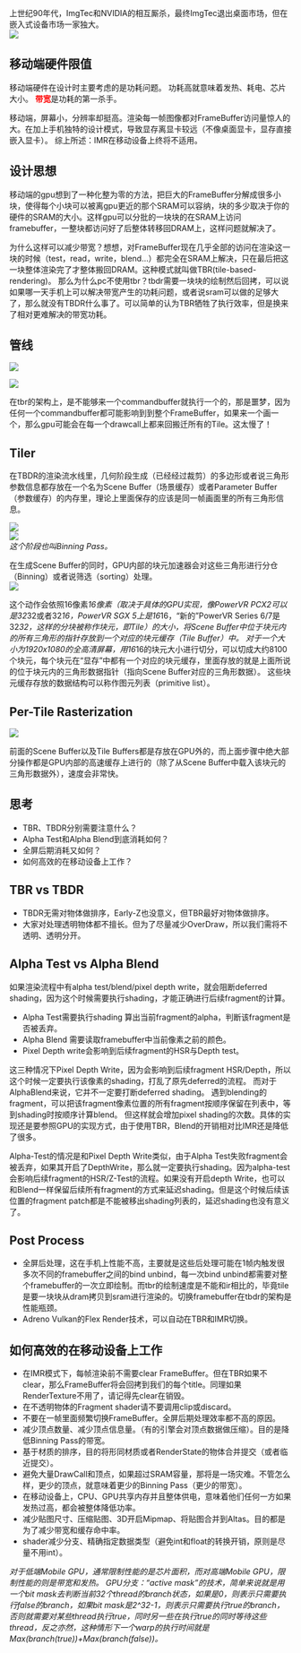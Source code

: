 上世纪90年代，ImgTec和NVIDIA的相互厮杀，最终ImgTec退出桌面市场，但在嵌入式设备市场一家独大。  
![](https://github.com/506638093/Tutorial/blob/master/Rendering/Textures/attach_1654241b8b492071.png)  

## 移动端硬件限值
移动端硬件在设计时主要考虑的是功耗问题。
功耗高就意味着发热、耗电、芯片大小。
<font color=#FF0000>**带宽**</font>是功耗的第一杀手。

移动端，屏幕小，分辨率却挺高。渲染每一帧图像都对FrameBuffer访问量惊人的大。在加上手机独特的设计模式，导致显存离显卡较远（不像桌面显卡，显存直接嵌入显卡）。
综上所述：IMR在移动设备上终将不适用。

## 设计思想

移动端的gpu想到了一种化整为零的方法，把巨大的FrameBuffer分解成很多小块，使得每个小块可以被离gpu更近的那个SRAM可以容纳，块的多少取决于你的硬件的SRAM的大小。这样gpu可以分批的一块块的在SRAM上访问framebuffer，一整块都访问好了后整体转移回DRAM上，这样问题就解决了。

为什么这样可以减少带宽？想想，对FrameBuffer现在几乎全部的访问在渲染这一块的时候（test，read，write，blend…）都完全在SRAM上解决，只在最后把这一块整体渲染完了才整体搬回DRAM。这种模式就叫做TBR(tile-based-rendering)。
那么为什么pc不使用tbr？tbdr需要一块块的绘制然后回拷，可以说如果哪一天手机上可以解决带宽产生的功耗问题，或者说sram可以做的足够大了，那么就没有TBDR什么事了。可以简单的认为TBR牺牲了执行效率，但是换来了相对更难解决的带宽功耗。

## 管线
![](https://github.com/506638093/Tutorial/blob/master/Rendering/Textures/attach_1654244206c6b338.png)  

![](https://github.com/506638093/Tutorial/blob/master/Rendering/Textures/attach_1654244787188dcb.png)  

在tbr的架构上，是不能够来一个commandbuffer就执行一个的，那是噩梦，因为任何一个commandbuffer都可能影响到到整个FrameBuffer，如果来一个画一个，那么gpu可能会在每一个drawcall上都来回搬迁所有的Tile。这太慢了！

## Tiler
在TBDR的渲染流水线里，几何阶段生成（已经经过裁剪）的多边形或者说三角形参数信息都存放在一个名为Scene Buffer（场景缓存）或者Parameter Buffer（参数缓存）的内存里，理论上里面保存的应该是同一帧画面里的所有三角形信息。  

![](https://github.com/506638093/Tutorial/blob/master/Rendering/Textures/attach_1654245af02fd59d.jpg)  
![](https://github.com/506638093/Tutorial/blob/master/Rendering/Textures/attach_1654245d4f2b0edc.jpg)  
*这个阶段也叫Binning Pass。*

在生成Scene Buffer的同时，GPU内部的块元加速器会对这些三角形进行分仓（Binning）或者说筛选（sorting）处理。  
![](https://github.com/506638093/Tutorial/blob/master/Rendering/Textures2/attach_16542473f58fc4a1.png)  

这个动作会依照16像素*16像素（取决于具体的GPU实现，像PowerVR PCX2可以是32*32或者32*16，PowerVR SGX 5上是16*16，“新的”PowerVR Series 6/7是32*32，这样的分块被称作块元，即Tile）的大小，将Scene Buffer中位于块元内的所有三角形的指针存放到一个对应的块元缓存（Tile Buffer）中。
对于一个大小为1920x1080的全高清屏幕，用16*16的块元大小进行切分，可以切成大约8100个块元，每个块元在“显存”中都有一个对应的块元缓存，里面存放的就是上面所说的位于块元内的三角形数据指针（指向Scene Buffer对应的三角形数据）。
这些块元缓存存放的数据结构可以称作图元列表（primitive list）。

## Per-Tile Rasterization
![](https://github.com/506638093/Tutorial/blob/master/Rendering/Textures/attach_1654247d55353844.jpg)  

前面的Scene Buffer以及Tile Buffers都是存放在GPU外的，而上面步骤中绝大部分操作都是GPU内部的高速缓存上进行的（除了从Scene Buffer中载入该块元的三角形数据外），速度会非常快。

## 思考
- TBR、TBDR分别需要注意什么？
- Alpha Test和Alpha Blend到底消耗如何？
- 全屏后期消耗又如何？
- 如何高效的在移动设备上工作？

## TBR vs TBDR
- TBDR无需对物体做排序，Early-Z也没意义，但TBR最好对物体做排序。
- 大家对处理透明物体都不擅长。但为了尽量减少OverDraw，所以我们需将不透明、透明分开。

## Alpha Test vs Alpha Blend
如果渲染流程中有alpha test/blend/pixel depth write，就会阻断deferred shading，因为这个时候需要执行shading，才能正确进行后续fragment的计算。

- Alpha Test需要执行shading 算出当前fragment的alpha，判断该fragment是否被丢弃。
- Alpha Blend 需要读取framebuffer中当前像素之前的颜色。
- Pixel Depth write会影响到后续fragment的HSR与Depth test。

这三种情况下Pixel Depth Write，因为会影响到后续fragment HSR/Depth，所以这个时候一定要执行该像素的shading，打乱了原先deferred的流程。
而对于AlphaBlend来说，它并不一定要打断deferred shading。
遇到blending的fragment，可以把该fragment像素位置的所有fragment按顺序保留在列表中，等到shading时按顺序计算blend。
但这样就会增加pixel shading的次数。具体的实现还是要参照GPU的实现方式，由于使用TBR，Blend的开销相对比IMR还是降低了很多。

Alpha-Test的情况是和Pixel Depth Write类似，由于Alpha Test失败fragment会被丢弃，如果其开启了DepthWrite，那么就一定要执行shading。因为alpha-test会影响后续fragment的HSR/Z-Test的流程。如果没有开启depth Write，也可以和Blend一样保留后续所有fragment的方式来延迟shading。但是这个时候后续该位置的fragment patch都是不能被移出shading列表的，延迟shading也没有意义了。

## Post Process
- 全屏后处理，这在手机上性能不高，主要就是这些后处理可能在1帧内触发很多次不同的framebuffer之间的bind  unbind，每一次bind unbind都需要对整个framebuffer的一次立即绘制。而tbr的绘制速度是不能和ir相比的，毕竟tile是要一块块从dram拷贝到sram进行渲染的。切换framebuffer在tbdr的架构是性能瓶颈。
- Adreno Vulkan的Flex Render技术，可以自动在TBR和IMR切换。

## 如何高效的在移动设备上工作
- 在IMR模式下，每帧渲染前不需要clear FrameBuffer。但在TBR如果不clear，那么FrameBuffer将会回拷到我们的每个title。同理如果RenderTexture不用了，请记得先clear在销毁。
- 在不透明物体的Fragment shader请不要调用clip或discard。
- 不要在一帧里面频繁切换FrameBuffer。全屏后期处理效率都不高的原因。
- 减少顶点数量、减少顶点信息量。（有的引擎会对顶点数据做压缩）。目的是降低Binning Pass的带宽。
- 基于材质的排序，目的将形同材质或者RenderState的物体合并提交（或者临近提交）。
- 避免大量DrawCall和顶点，如果超过SRAM容量，那将是一场灾难。不管怎么样，更少的顶点，就意味着更少的Binning Pass（更少的带宽）。
- 在移动设备上，CPU、GPU共享内存并且整体供电，意味着他们任何一方如果发热过高，都会被整体降低功率。
- 减少贴图尺寸、压缩贴图、3D开启Mipmap、将贴图合并到Altas。目的都是为了减少带宽和缓存命中率。
- shader减少分支、精确指定数据类型（避免int和float的转换开销，原则是尽量不用int）。

*对于低端Mobile GPU，通常限制性能的是芯片面积，而对高端Mobile GPU，限制性能的则是带宽和发热。
GPU分支：“active mask”的技术，简单来说就是用一个bit mask去判断当前32个thread的branch状态，如果是0，则表示只需要执行false的branch，如果bit mask是2^32-1，则表示只需要执行true的branch，否则就需要对某些thread执行true，同时另一些在执行true的同时等待这些thread，反之亦然，这种情形下一个warp的执行时间就是Max(branch(true))+Max(branch(false))。*